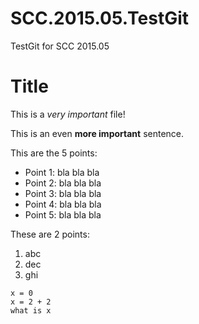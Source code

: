 # SCC.2015.05.TestGit
TestGit for SCC 2015.05

**Title**
=========

This is a *very important* file!

This is an even **more important** sentence.

This are the 5 points:

- Point 1: bla bla bla
- Point 2: bla bla bla
- Point 3: bla bla bla
- Point 4: bla bla bla
- Point 5: bla bla bla
 
These are 2 points:

1. abc
2. dec
3. ghi


```
x = 0
x = 2 + 2
what is x
```
